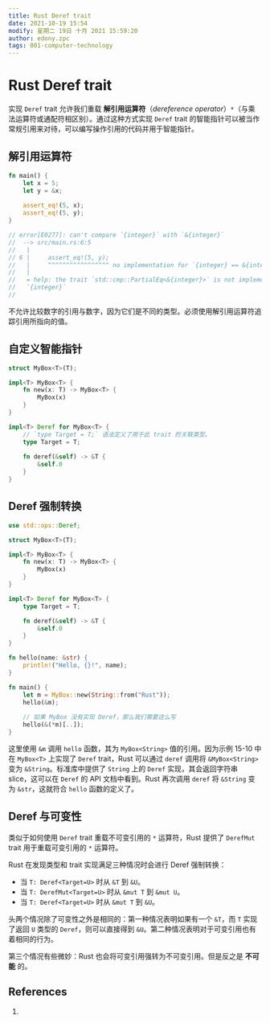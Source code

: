 ```yaml
---
title: Rust Deref trait
date: 2021-10-19 15:54
modify: 星期二 19日 十月 2021 15:59:20
author: edony.zpc
tags: 001-computer-technology
---
```


# Rust Deref trait
实现 `Deref` trait 允许我们重载 **解引用运算符**（_dereference operator_）`*`（与乘法运算符或通配符相区别）。通过这种方式实现 `Deref` trait 的智能指针可以被当作常规引用来对待，可以编写操作引用的代码并用于智能指针。

## 解引用运算符
```rust
fn main() {
	let x = 5;
	let y = &x;
	
	assert_eq!(5, x);
	assert_eq!(5, y);
}

// error[E0277]: can't compare `{integer}` with `&{integer}`
//  --> src/main.rs:6:5
//   |
// 6 |     assert_eq!(5, y);
//   |     ^^^^^^^^^^^^^^^^^ no implementation for `{integer} == &{integer}`
//   |
//   = help: the trait `std::cmp::PartialEq<&{integer}>` is not implemented for
//   `{integer}`
// 
```
不允许比较数字的引用与数字，因为它们是不同的类型。必须使用解引用运算符追踪引用所指向的值。

## 自定义智能指针
```rust
struct MyBox<T>(T);

impl<T> MyBox<T> {
    fn new(x: T) -> MyBox<T> {
        MyBox(x)
    }
}

impl<T> Deref for MyBox<T> {
	// `type Target = T;` 语法定义了用于此 trait 的关联类型。
	type Target = T;
	
	fn deref(&self) -> &T {
		&self.0
	}
}
```

## Deref 强制转换
```rust
use std::ops::Deref;

struct MyBox<T>(T);

impl<T> MyBox<T> {
    fn new(x: T) -> MyBox<T> {
        MyBox(x)
    }
}

impl<T> Deref for MyBox<T> {
    type Target = T;

    fn deref(&self) -> &T {
        &self.0
    }
}

fn hello(name: &str) {
    println!("Hello, {}!", name);
}

fn main() {
    let m = MyBox::new(String::from("Rust"));
    hello(&m);
	
	// 如果 MyBox 没有实现 Deref，那么我们需要这么写
	hello(&(*m)[..]);
}

```
这里使用 `&m` 调用 `hello` 函数，其为 `MyBox<String>` 值的引用。因为示例 15-10 中在 `MyBox<T>` 上实现了 `Deref` trait，Rust 可以通过 `deref` 调用将 `&MyBox<String>` 变为 `&String`。标准库中提供了 `String` 上的 `Deref` 实现，其会返回字符串 slice，这可以在 `Deref` 的 API 文档中看到。Rust 再次调用 `deref` 将 `&String` 变为 `&str`，这就符合 `hello` 函数的定义了。

## Deref 与可变性
类似于如何使用 `Deref` trait 重载不可变引用的 `*` 运算符，Rust 提供了 `DerefMut` trait 用于重载可变引用的 `*` 运算符。

Rust 在发现类型和 trait 实现满足三种情况时会进行 Deref 强制转换：

-   当 `T: Deref<Target=U>` 时从 `&T` 到 `&U`。
-   当 `T: DerefMut<Target=U>` 时从 `&mut T` 到 `&mut U`。
-   当 `T: Deref<Target=U>` 时从 `&mut T` 到 `&U`。

头两个情况除了可变性之外是相同的：第一种情况表明如果有一个 `&T`，而 `T` 实现了返回 `U` 类型的 `Deref`，则可以直接得到 `&U`。第二种情况表明对于可变引用也有着相同的行为。

第三个情况有些微妙：Rust 也会将可变引用强转为不可变引用。但是反之是 **不可能** 的。

## References
1. 